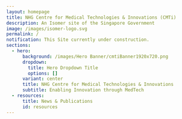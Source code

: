 ```yaml
---
layout: homepage
title: NHG Centre for Medical Technologies & Innovations (CMTi)
description: An Isomer site of the Singapore Government
image: /images/isomer-logo.svg
permalink: /
notification: This Site currently under construction.
sections:
  - hero:
      background: /images/Hero Banner/cmtiBanner1920x720.png
      dropdown:
        title: Hero Dropdown Title
        options: []
      variant: center
      title: NHG Centre for Medical Technologies & Innovations
      subtitle: Enabling Innovation through MedTech
  - resources:
      title: News & Publications
      id: resources
---
```

